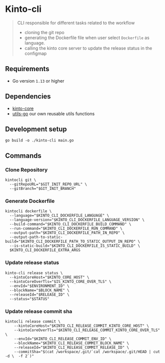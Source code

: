 # Kinto-cli

> CLI responsible for different tasks related to the workflow
> - cloning the git repo
> - generating the Dockerfile file when user select `Dockerfile` as language.
> - calling the kinto core server to update the release status in the configmap 

## Requirements

* Go version `1.13` or higher

## Dependencies
- [kinto-core](https://github.com/kintoproj/kinto-core)
- [utils-go](https://github.com/kintohub/utils-go) our own reusable utils functions

## Development setup

```shell script
go build -o ./kinto-cli main.go
```

## Commands

### Clone Repository

```shell script
kintocli git \
  --gitRepoURL="$GIT_INIT_REPO_URL" \
  --gitBranch="$GIT_INIT_BRANCH"
```

### Generate Dockerfile

```shell script
kintocli dockerfile \
  --language="$KINTO_CLI_DOCKERFILE_LANGUAGE" \
  --language-version="$KINTO_CLI_DOCKERFILE_LANGUAGE_VERSION" \
  --build-command="$KINTO_CLI_DOCKERFILE_BUILD_COMMAND" \
  --run-command="$KINTO_CLI_DOCKERFILE_RUN_COMMAND" \
  --output-path="$KINTO_CLI_DOCKERFILE_PATH_IN_REPO" \
  --output-path-to-static-build="$KINTO_CLI_DOCKERFILE_PATH_TO_STATIC_OUTPUT_IN_REPO" \
  --is-static-build="$KINTO_CLI_DOCKERFILE_IS_STATIC_BUILD" \
  $KINTO_CLI_DOCKERFILE_EXTRA_ARGS
```

### Update release status

```shell script
kinto-cli release status \
  --kintoCoreHost="$KINTO_CORE_HOST" \
  --kintoCoreOverTls="$IS_KINTO_CORE_OVER_TLS" \
  --envId="$ENVIRONMENT_ID" \
  --blockName="$BLOCK_NAME" \
  --releaseId="$RELEASE_ID" \
  --status="$STATUS"
```

### Update release commit sha

```shell script
kintocli release commit \
    --kintoCoreHost="$KINTO_CLI_RELEASE_COMMIT_KINTO_CORE_HOST" \
	--kintoCoreOverTls="$KINTO_CLI_RELEASE_COMMIT_KINTO_CORE_OVER_TLS" \
	--envId="$KINTO_CLI_RELEASE_COMMIT_ENV_ID" \
	--blockName="$KINTO_CLI_RELEASE_COMMIT_BLOCK_NAME" \
	--releaseId="$KINTO_CLI_RELEASE_COMMIT_RELEASE_ID" \
	--commitSha="$(cat /workspace/.git/`cat /workspace/.git/HEAD | cut -d \  -f 2`)"
```

